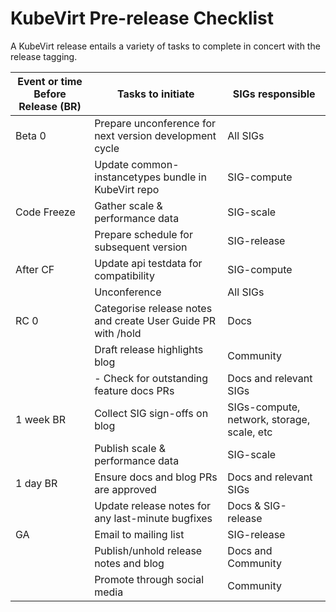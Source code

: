 # KubeVirt Pre-release Checklist

A KubeVirt release entails a variety of tasks to complete in concert with the release tagging.

| Event or time Before Release (BR) | Tasks to initiate                                            | SIGs responsible                           |
|-----------------------------------|--------------------------------------------------------------|--------------------------------------------|
| Beta 0                            | Prepare unconference for next version development cycle      | All SIGs                                   | 
|                                   | Update common-instancetypes bundle in KubeVirt repo          | SIG-compute                                | 
| Code Freeze                       | Gather scale & performance data                              | SIG-scale                                  |
|                                   | Prepare schedule for subsequent version                      | SIG-release                                |
| After CF                          | Update api testdata for compatibility                        | SIG-compute                                |
|                                   | Unconference                                                 | All SIGs                                   |
| RC 0                              | Categorise release notes and create User Guide PR with /hold | Docs                                       |
|                                   | Draft release highlights blog                                | Community                                  |
|                                   | - Check for outstanding feature docs PRs                     | Docs and relevant SIGs                     |
| 1 week BR                         | Collect SIG sign-offs on blog                                | SIGs-compute, network, storage, scale, etc |
|                                   | Publish scale & performance data                             | SIG-scale                                  |
| 1 day BR                          | Ensure docs and blog PRs are approved                        | Docs and relevant SIGs                     |
|                                   | Update release notes for any last-minute bugfixes            | Docs & SIG-release                         |
| GA                                | Email to mailing list                                        | SIG-release                                |
|                                   | Publish/unhold release notes and blog                        | Docs and Community                         |
|                                   | Promote through social media                                 | Community                                  |
